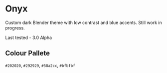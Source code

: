 # Onyx

Custom dark Blender theme with low contrast and blue accents. Still work in progress.

Last tested - 3.0 Alpha

## Colour Pallete
`#202020`, `#292929`, `#58a2cc`, `#bfbfbf`
